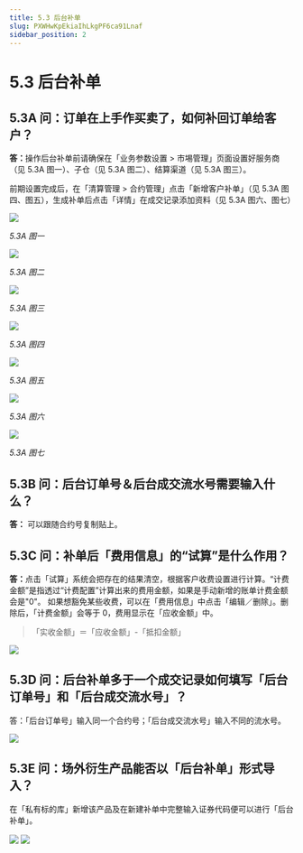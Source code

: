 ```yaml
---
title: 5.3 后台补单
slug: PXWHwKpEkiaIhLkgPF6ca91Lnaf
sidebar_position: 2
---
```



# 5.3 后台补单

## 5.3A 问：订单在上手作买卖了，如何补回订单给客户？

<b>答：</b>操作后台补单前请确保在「业务参数设置 &gt; 市埸管理」页面设置好服务商（见 5.3A 图一）、子仓（见 5.3A 图二）、结算渠道（见 5.3A 图三）。

前期设置完成后，在「清算管理 &gt; 合约管理」点击「新增客户补单」（见 5.3A 图四、图五），生成补单后点击「详情」在成交记录添加资料（见 5.3A 图六、图七）

<img src="/assets/KHb8bSx3Mopa1Sxch9bcUFtxnBe.png" src-width="2514" src-height="1322" align="center"/>

<em>5.3A 图一</em>

<img src="/assets/O35nbeU8VovIt7xQL0JciiZZn2O.png" src-width="2496" src-height="1090" align="center"/>

<em>5.3A 图二</em>

<img src="/assets/U45zbdIcuoeVfIxeCO9c2p4JnSg.png" src-width="2514" src-height="1232" align="center"/>

<em>5.3A 图三</em>

<img src="/assets/NiREbMrIZoR34zxC2v8c57I7nVK.png" src-width="2496" src-height="786" align="center"/>

<em>5.3A 图四</em>

<img src="/assets/JM4hbijlYoBxxsxFEeIc8tvPntb.png" src-width="2856" src-height="1602" align="center"/>

<em>5.3A 图五</em>

<img src="/assets/I45qbHTODoiP4JxODhTcRLtenRd.png" src-width="2392" src-height="1318" align="center"/>

<em>5.3A 图六</em>

<img src="/assets/Vw9ubsttPoJelWxEzcCcEYmInxb.png" src-width="2418" src-height="1424" align="center"/>

<em>5.3A 图七</em>

## 5.3B 问：后台订单号＆后台成交流水号需要输入什么？

<b>答：</b> 可以跟随合约号复制贴上。

## 5.3C 问：补单后「费用信息」的“试算”是什么作用？

<b>答：</b>点击「试算」系统会把存在的结果清空，根据客户收费设置进行计算。“计费金额”是指透过“计费配置”计算出来的费用金额，如果是手动新增的账单计费金额会是"0"。
如果想豁免某些收费，可以在「费用信息」中点击「编辑／删除」。删除后，「计费金额」会等于 0，费用显示在「应收金额」中。

> 「实收金额」＝「应收金额」-「抵扣金额」

<img src="/assets/YX3XbIy7CoZomexdCVRcEPUQnPb.png" src-width="2688" src-height="1306" align="center"/>

## 5.3D 问：后台补单多于一个成交记录如何填写「后台订单号」和「后台成交流水号」？

答：「后台订单号」输入同一个合约号；「后台成交流水号」输入不同的流水号。

<img src="/assets/HoBtbgq4moOertxsTWEcLKHXnSf.png" src-width="2850" src-height="1598" align="center"/>

## 5.3E 问：场外衍生产品能否以「后台补单」形式导入？

在「私有标的库」新增该产品及在新建补单中完整输入证券代码便可以进行「后台补单」。

<img src="/assets/CSQEby7VRoFV4Vxc6rAc2R8fnmb.png" src-width="2810" src-height="1286" align="center"/>

<img src="/assets/XPvFb3QUKof9eFxjCapcgznynXe.png" src-width="2828" src-height="1608" align="center"/>

